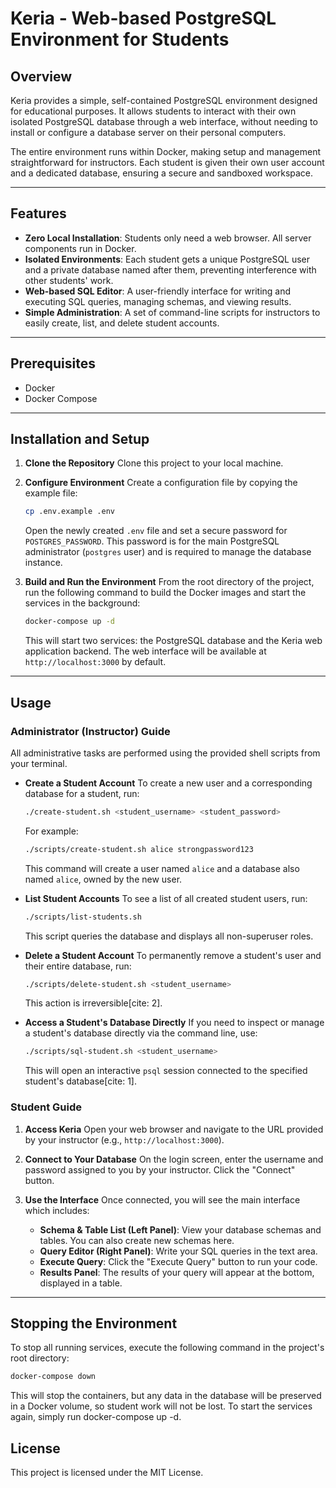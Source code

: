 # Keria - Web-based PostgreSQL Environment for Students

## Overview

Keria provides a simple, self-contained PostgreSQL environment designed for educational purposes. It allows students to interact with their own isolated PostgreSQL database through a web interface, without needing to install or configure a database server on their personal computers.

The entire environment runs within Docker, making setup and management straightforward for instructors. Each student is given their own user account and a dedicated database, ensuring a secure and sandboxed workspace.

---

## Features

* **Zero Local Installation**: Students only need a web browser. All server components run in Docker.
* **Isolated Environments**: Each student gets a unique PostgreSQL user and a private database named after them, preventing interference with other students' work.
* **Web-based SQL Editor**: A user-friendly interface for writing and executing SQL queries, managing schemas, and viewing results.
* **Simple Administration**: A set of command-line scripts for instructors to easily create, list, and delete student accounts.

---

## Prerequisites

* Docker
* Docker Compose

---

## Installation and Setup

1.  **Clone the Repository**
    Clone this project to your local machine.

2.  **Configure Environment**
    Create a configuration file by copying the example file:
    ```sh
    cp .env.example .env
    ```
    Open the newly created `.env` file and set a secure password for `POSTGRES_PASSWORD`. This password is for the main PostgreSQL administrator (`postgres` user) and is required to manage the database instance.

3.  **Build and Run the Environment**
    From the root directory of the project, run the following command to build the Docker images and start the services in the background:
    ```sh
    docker-compose up -d
    ```
    This will start two services: the PostgreSQL database and the Keria web application backend. The web interface will be available at `http://localhost:3000` by default.

---

## Usage

### Administrator (Instructor) Guide

All administrative tasks are performed using the provided shell scripts from your terminal.

* **Create a Student Account**
    To create a new user and a corresponding database for a student, run:
    ```sh
    ./create-student.sh <student_username> <student_password>
    ```
    For example:
    ```sh
    ./scripts/create-student.sh alice strongpassword123
    ```
    This command will create a user named `alice` and a database also named `alice`, owned by the new user.

* **List Student Accounts**
    To see a list of all created student users, run:
    ```sh
    ./scripts/list-students.sh
    ```
    This script queries the database and displays all non-superuser roles.

* **Delete a Student Account**
    To permanently remove a student's user and their entire database, run:
    ```sh
    ./scripts/delete-student.sh <student_username>
    ```
    This action is irreversible[cite: 2].

* **Access a Student's Database Directly**
    If you need to inspect or manage a student's database directly via the command line, use:
    ```sh
    ./scripts/sql-student.sh <student_username>
    ```
    This will open an interactive `psql` session connected to the specified student's database[cite: 1].

### Student Guide

1.  **Access Keria**
    Open your web browser and navigate to the URL provided by your instructor (e.g., `http://localhost:3000`).

2.  **Connect to Your Database**
    On the login screen, enter the username and password assigned to you by your instructor. Click the "Connect" button.

3.  **Use the Interface**
    Once connected, you will see the main interface which includes:
    * **Schema & Table List (Left Panel)**: View your database schemas and tables. You can also create new schemas here.
    * **Query Editor (Right Panel)**: Write your SQL queries in the text area.
    * **Execute Query**: Click the "Execute Query" button to run your code.
    * **Results Panel**: The results of your query will appear at the bottom, displayed in a table.

---

## Stopping the Environment

To stop all running services, execute the following command in the project's root directory:
```sh
docker-compose down
```

This will stop the containers, but any data in the database will be preserved in a Docker volume, so student work will not be lost. To start the services again, simply run docker-compose up -d.

## License

This project is licensed under the MIT License.